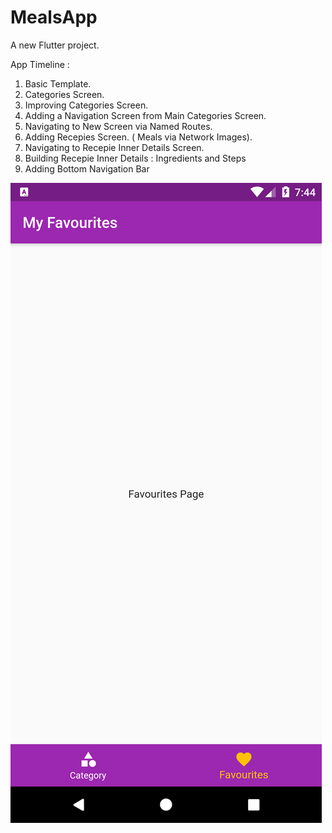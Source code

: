 # MealsApp

A new Flutter project.

App Timeline : 

1. Basic Template.
2. Categories Screen.
3. Improving Categories Screen.
4. Adding a Navigation Screen from Main Categories Screen.
5. Navigating to New Screen via Named Routes.
6. Adding Recepies Screen. ( Meals via Network Images).
7. Navigating to Recepie Inner Details Screen.
8. Building Recepie Inner Details : Ingredients and Steps
9. Adding Bottom Navigation Bar



![Image of Latest Screenshot](https://github.com/back-tosquare/Flutter-MealsApp/blob/master/MealsApp/assets/MyScreenshot.png)


